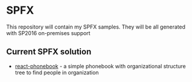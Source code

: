 # SPFX
This repository will contain my SPFX samples. They will be all generated with SP2016 on-premises support

## Current SPFX solution
* [react-phonebook](https://github.com/zzindexx/SPFX/tree/master/react-phonebook) - a simple phonebook with organizational structure tree to find people in organization
